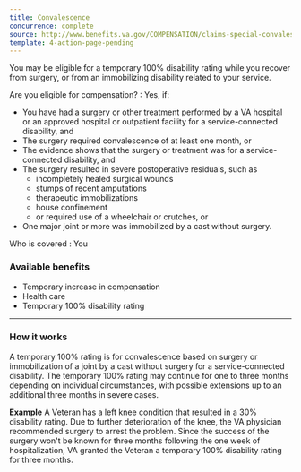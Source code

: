 ```yaml
---
title: Convalescence
concurrence: complete
source: http://www.benefits.va.gov/COMPENSATION/claims-special-convalescence.asp
template: 4-action-page-pending
---
```


You may be eligible for a temporary 100% disability rating while you recover from surgery, or from an immobilizing disability related to your service.

Are you eligible for compensation?
: Yes, if:

  -	You have had a surgery or other treatment performed by a VA hospital or an approved hospital or outpatient facility for a service-connected disability, and
  -	The surgery required convalescence of at least one month, or
  -	The evidence shows that the surgery or treatment was for a service-connected disability, and
  -	The surgery resulted in severe postoperative residuals, such as
      - incompletely healed surgical wounds
      - stumps of recent amputations
      - therapeutic immobilizations
      - house confinement
      - or required use of a wheelchair or crutches, or
  -	One major joint or more was immobilized by a cast without surgery.

Who is covered
: You

### Available benefits

-	Temporary increase in compensation
-	Health care
-	Temporary 100% disability rating

----- 

### How it works

A temporary 100% rating is for convalescence based on surgery or immobilization of a joint by a cast without surgery for a service-connected disability. The temporary 100% rating may continue for one to three months depending on individual circumstances, with possible extensions up to an additional three months in severe cases.

**Example**
A Veteran has a left knee condition that resulted in a 30% disability rating. Due to further deterioration of the knee, the VA physician recommended surgery to arrest the problem. Since the success of the surgery won't be known for three months following the one week of hospitalization, VA granted the Veteran a temporary 100% disability rating for three months.
